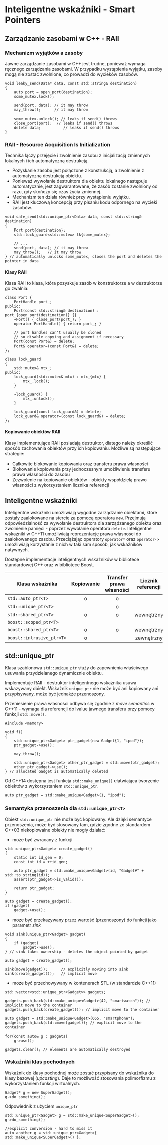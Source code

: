 # Inteligentne wskaźniki - Smart Pointers

## Zarządzanie zasobami w C++ - RAII

### Mechanizm wyjątków a zasoby

Jawne zarządzanie zasobami w C++ jest trudne, ponieważ wymaga ręcznego zarządzania zasobami. W przypadku wystąpienia wyjątku, zasoby mogą nie zostać zwolnione, co prowadzi do wycieków zasobów.

```{code-block} cpp
void leaky_send(Data* data, const std::string& destination)
{
    auto port = open_port(destination);
    some_mutex.lock();
    
    send(port, data); // it may throw
    may_throw();      // it may throw
    
    some_mutex.unlock(); // leaks if send() throws
    close_port(port);  // leaks if send() throws
    delete data;          // leaks if send() throws
}
```

### RAII - Resource Acquisition Is Initialization 

Technika łączy przejęcie i zwolnienie zasobu z inicjalizacją zmiennych lokalnych i ich automatyczną destrukcją.

* Pozyskanie zasobu jest połączone z konstrukcją, a zwolnienie z automatyczną destrukcją obiektu.
* Ponieważ wywołanie destruktora dla obiektu lokalnego następuje automatycznie, jest zagwarantowane, że zasób zostanie zwolniony od razu, gdy skończy się czas życia zmiennej.
* Mechanizm ten działa również przy wystąpieniu wyjątku. 
* RAII jest kluczową koncepcją przy pisaniu kodu odpornego na wycieki zasobów.

```{code-block} cpp
void safe_send(std::unique_ptr<Data> data, const std::string& destination)
{
    Port port{destination};
    std::lock_guard<std::mutex> lk{some_mutex};
    
    // ...
    send(port, data); // it may throw
    may_throw();   // it may throw
} // automatically unlocks some_mutex, closes the port and deletes the pointer in data
```

#### Klasy RAII

Klasa RAII to klasa, która pozyskuje zasób w konstruktorze a w destruktorze go zwalnia:

```{code-block} cpp
class Port {
    PortHandle port_;
public:
    Port(const std::string& destination) : port_{open_port(destination)} {}
    ~Port() { close_port(port_); }
    operator PortHandle() { return port_; }

    // port handles can't usually be cloned
    // so disable copying and assignment if necessary
    Port(const Port&) = delete;
    Port& operator=(const Port&) = delete;
};
```

```{code-block} cpp
class lock_guard
{
    std::mutex& mtx_;
public:
    lock_guard(std::mutex& mtx) : mtx_{mtx} {
        mtx_.lock();
    }

    ~lock_guard() {
        mtx_.unlock();
    }

    lock_guard(const lock_guard&) = delete;
    lock_guard& operator=(const lock_guard&) = delete;
};
```

#### Kopiowanie obiektów RAII

Klasy implementujące RAII posiadają destruktor, dlatego należy określić sposób zachowania obiektów przy ich kopiowaniu.
Możliwe są następujące strategie:

* Całkowite blokowanie kopiowania oraz transferu prawa własności
* Blokowanie kopiowania przy jednoczesnym umożliwieniu transferu prawa własności do zasobu
* Zezwolenie na kopiowanie obiektów - obiekty współdzielą prawo własności z wykorzystaniem licznika referencji

## Inteligentne wskaźniki

Inteligentne wskaźniki umożliwiają wygodne zarządzanie obiektami, które zostały zaalokowane na stercie za pomocą operatora `new`.
Przejmują odpowiedzialność za wywołanie destruktora dla zarządzanego obiektu oraz zwolnienie pamięci - poprzez wywołanie operatora `delete`.
Inteligentne wskaźniki w C++11 umożliwiają reprezentację prawa własności do zaalokowanego zasobu.
Przeciążając operatory `operator*` oraz `operator->` umożliwiają korzystanie z nich w taki sam sposób, jak wskaźników natywnych.

Dostępne implementacje inteligentnych wskaźników w bibliotece standardowej C++ oraz w bibliotece Boost.


| Klasa wskaźnika            |  Kopiowanie | Transfer prawa własności |  Licznik referencji |
|----------------------------|:-----------:|:------------------------:|:-------------------:|
| ``std::auto_ptr<T>``       |     o       |     o                    |                     |
| ``std::unique_ptr<T>``     |             |     o                    |                     |
| ``std::shared_ptr<T>``     |     o       |     o                    |    wewnętrzny       |
| ``boost::scoped_ptr<T>``   |             |                          |                     |
| ``boost::shared_ptr<T>``   |     o       |     o                    |    wewnętrzny       |
| ``boost::intrusive_ptr<T>``|     o       |                          |    zewnętrzny       |

## std::unique_ptr<T>

Klasa szablonowa `std::unique_ptr` służy do zapewnienia właściwego usuwania przydzielanego dynamicznie obiektu. 

Implementuje RAII - destruktor inteligentnego wskaźnika usuwa wskazywany obiekt. Wskaźnik `unique_ptr` nie może być ani kopiowany ani przypisywany, może być jednakże przenoszony.

Przeniesienie prawa własności odbywa się zgodnie z *move semantics* w C++11 - wymaga dla referencji do lvalue jawnego transferu przy pomocy funkcji `std::move()`.

```{code-block} cpp
#include <memory>

void f()
{
    std::unique_ptr<Gadget> ptr_gadget(new Gadget{1, "ipod"});
    ptr_gadget->use();

    may_throw(); 

    std::unique_ptr<Gadget> other_ptr_gadget = std::move(ptr_gadget);
    other_ptr_gadget->use();
} // allocated Gadget is automatically deleted
```

Od C++14 dostępna jest funkcja `std::make_unique()` ułatwiająca tworzenie obiektów z wykorzystaniem `std::unique_ptr`.

```{code-block} cpp
auto ptr_gadget = std::make_unique<Gadget>(1, "ipod");
```

### Semantyka przenoszenia dla `std::unique_ptr<T>`

Obiekt ``std::unique_ptr`` nie może być kopiowany. Ale dzięki semantyce przenoszenia, może być stosowany tam, gdzie zgodne ze standardem C++03 niekopiowalne obiekty nie mogły działać:

* może być zwracany z funkcji

```{code-block} cpp
std::unique_ptr<Gadget> create_gadget()
{
    static int id_gen = 0;
    const int id = ++id_gen;

    auto ptr_gadget = std::make_unique<Gadget>(id, "Gadget#" + std::to_string(id));
    assert(ptr_gadget->is_valid());

    return ptr_gadget;
}

auto gadget = create_gadget();
if (gadget)
    gadget->use();
```

* może być przekazywany przez wartość (przenoszony) do funkcji jako parametr *sink*

```{code-block} cpp
void sink(unique_ptr<Gadget> gadget)
{
    if (gadget)
        gadget->use();
} // sink takes ownership - deletes the object pointed by gadget

auto gadget = create_gadget();

sink(move(gadget));      // explicitly moving into sink
sink(create_gadget());   // implicit move
```

* może być przechowywany w kontenerach STL (w standardzie C++11)

```{code-block} cpp
std::vector<std::unique_ptr<Gadget>> gadgets;

gadgets.push_back(std::make_unique<Gadget>(42, "smartwatch")); // implicit move to the container
gadgets.push_back(create_gadget()); // implicit move to the container

auto gadget = std::make_unique<Gadget>(665, "smartphone");
gadgets.push_back(std::move(gadget)); // explicit move to the container

for(const auto& g : gadgets)
    g->use();

gadgets.clear(); // elements are automatically destroyed
```

### Wskaźniki klas pochodnych

Wskaźnik do klasy pochodnej może zostać przypisany do wskaźnika do klasy bazowej (*upcasting*). Daje to możliwość stosowania polimorfizmu z wykorzystaniem funkcji wirtualnych.

```{code-block} cpp
Gadget* g = new SuperGadget();
g->do_something();
```

Odpowiednik z użyciem ``unique_ptr``

```{code-block} cpp
std::unique_ptr<Gadget> g = std::make_unique<SuperGadget>();
g->do_something();

//explicit conversion - hard to miss it
auto another_g = std::unique_ptr<Gadget>{ std::make_unique<SuperGadget>() };
```